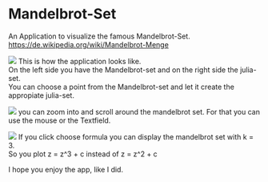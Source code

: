 # Mandelbrot-Set

An Application to visualize the famous Mandelbrot-Set. <br/>
https://de.wikipedia.org/wiki/Mandelbrot-Menge

![](https://github.com/DavidWild02/Mandelbrot-Set/images/Mandelbrot-Set1.png)
This is how the application looks like. <br/>
On the left side you have the Mandelbrot-set and on the right side the julia-set. <br/> 
You can choose a point from the Mandelbrot-set and let it create the appropiate julia-set.

![](https://github.com/DavidWild02/Mandelbrot-Set/images/Mandelbrot-Set2.png)
you can zoom into and scroll around the mandelbrot set. For that you can use the mouse or the Textfield.

![](https://github.com/DavidWild02/Mandelbrot-Set/images/Mandelbrot-Set3.png)
If you click choose formula you can display the mandelbrot set with k = 3. <br/>
So you plot z = z^3 + c instead of z = z^2 + c

I hope you enjoy the app, like I did.
